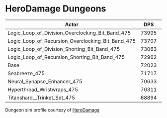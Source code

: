 # HeroDamage Dungeons
| Actor | DPS | Increase |
|---|:---:|:---:|
|Logic_Loop_of_Division_Overclocking_Bit_Band_475|73995|2.74%|
|Logic_Loop_of_Recursion_Overclocking_Bit_Band_475|73707|2.34%|
|Logic_Loop_of_Division_Shorting_Bit_Band_475|73063|1.44%|
|Logic_Loop_of_Recursion_Shorting_Bit_Band_475|72962|1.30%|
|Base|72023|0.00%|
|Seabreeze_475|71717|-0.42%|
|Neural_Synapse_Enhancer_475|70633|-1.93%|
|Hyperthread_Wristwraps_475|70311|-2.38%|
|Titanshard__Trinket_Set_475|68894|-4.34%|

 Dungeon sim profile courtesy of [HeroDamage](https://www.herodamage.com/)